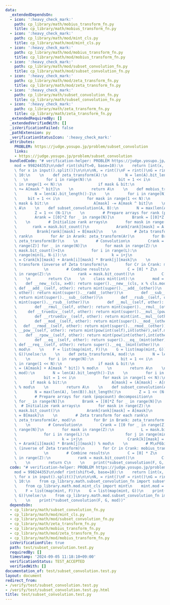 ```yaml
---
data:
  _extendedDependsOn:
  - icon: ':heavy_check_mark:'
    path: cp_library/math/mobius_transform_fn.py
    title: cp_library/math/mobius_transform_fn.py
  - icon: ':heavy_check_mark:'
    path: cp_library/math/mod/mint_cls.py
    title: cp_library/math/mod/mint_cls.py
  - icon: ':heavy_check_mark:'
    path: cp_library/math/mod/mobius_transform_fn.py
    title: cp_library/math/mod/mobius_transform_fn.py
  - icon: ':heavy_check_mark:'
    path: cp_library/math/mod/subset_convolution_fn.py
    title: cp_library/math/mod/subset_convolution_fn.py
  - icon: ':heavy_check_mark:'
    path: cp_library/math/mod/zeta_transform_fn.py
    title: cp_library/math/mod/zeta_transform_fn.py
  - icon: ':heavy_check_mark:'
    path: cp_library/math/subset_convolution_fn.py
    title: cp_library/math/subset_convolution_fn.py
  - icon: ':heavy_check_mark:'
    path: cp_library/math/zeta_transform_fn.py
    title: cp_library/math/zeta_transform_fn.py
  _extendedRequiredBy: []
  _extendedVerifiedWith: []
  _isVerificationFailed: false
  _pathExtension: py
  _verificationStatusIcon: ':heavy_check_mark:'
  attributes:
    PROBLEM: https://judge.yosupo.jp/problem/subset_convolution
    links:
    - https://judge.yosupo.jp/problem/subset_convolution
  bundledCode: "# verification-helper: PROBLEM https://judge.yosupo.jp/problem/subset_convolution\n\
    mod = 998244353\n\ndef rint(shift=0, base=10):\n    return [int(x, base) + shift\
    \ for x in input().split()]\n\n\n\nN, = rint()\nF = rint()\nG = rint()\nif N <\
    \ 10:\n    \n    def zeta_transform(A):\n        N = len(A).bit_length()-1\n \
    \   \n        for i in range(N):\n            bit = 1 << i\n            for mask\
    \ in range(1 << N):\n                if mask & bit:\n                    A[mask]\
    \ += A[mask ^ bit]\n    \n        return A\n    \n    def mobius_transform(A):\n\
    \        N = len(A).bit_length()-1\n    \n        for i in range(N):\n       \
    \     bit = 1 << i\n            for mask in range(1 << N):\n                if\
    \ mask & bit:\n                    A[mask] -= A[mask ^ bit]\n    \n        return\
    \ A\n    \n    def subset_convolution(A, B):\n        N = max(len(A), len(B)).bit_length()\n\
    \        Z = 1 << (N-1)\n    \n        # Prepare arrays for rank (popcount) decomposition\n\
    \        Arank = [[0]*Z for _ in range(N)]\n        Brank = [[0]*Z for _ in range(N)]\n\
    \    \n        # Initialize rank arrays\n        for mask in range(Z):\n     \
    \       rank = mask.bit_count()\n            Arank[rank][mask] = A[mask]\n   \
    \         Brank[rank][mask] = B[mask]\n    \n        # Zeta transform for each\
    \ rank\n        for Ar in Arank: zeta_transform(Ar)\n        for Br in Brank:\
    \ zeta_transform(Br)\n    \n        # Convolution\n        Crank = [[0 for _ in\
    \ range(Z)] for _ in range(N)]\n        for mask in range(Z):\n            L =\
    \ mask.bit_count()+1\n            for i in range(L):\n                for j in\
    \ range(min(L, N-i)):\n                    k = i+j\n                    Crank[k][mask]\
    \ = Crank[k][mask] + Arank[i][mask] * Brank[j][mask]\n    \n        # M\xF6bius\
    \ transform (inverse of Zeta transform)\n        for Cr in Crank: mobius_transform(Cr)\n\
    \            \n        # Combine results\n        C = [0] * Z\n        for mask\
    \ in range(Z):\n            rank = mask.bit_count()\n            C[mask] = Crank[rank][mask]\n\
    \    \n        return C\n    \n    class mint(int):\n        mod = None\n    \
    \    def __new__(cls, x=0): return super().__new__(cls, x % cls.mod)\n       \
    \ def __add__(self, other): return mint(super().__add__(other))\n        def __radd__(self,\
    \ other): return mint(super().__radd__(other))\n        def __sub__(self, other):\
    \ return mint(super().__sub__(other))\n        def __rsub__(self, other): return\
    \ mint(super().__rsub__(other))\n        def __mul__(self, other): return mint(super().__mul__(other))\n\
    \        def __rmul__(self, other): return mint(super().__rmul__(other))\n   \
    \     def __truediv__(self, other): return mint(super().__mul__(pow(int(other),-1,self.mod)))\n\
    \        def __rtruediv__(self, other): return mint(int.__mul__(other,pow(int(self),-1,self.mod)))\n\
    \        def __mod__(self, other): return mint(super().__mod__(other))\n     \
    \   def __rmod__(self, other): return mint(super().__rmod__(other))\n        def\
    \ __pow__(self, other): return mint(pow(int(self),int(other),self.mod))\n    \
    \    def __rpow__(self, other): return mint(pow(int(other),int(other),self.mod))\n\
    \        def __eq__(self, other): return super().__eq__(mint(other))\n       \
    \ def __req__(self, other): return super().__eq__(mint(other))\n    mint.mod =\
    \ mod\n    \n    F = list(map(mint, F))\n    G = list(map(mint, G))\n    print(*subset_convolution(F,\
    \ G))\nelse:\n    \n    def zeta_transform(A, mod):\n        N = len(A).bit_length()-1\n\
    \    \n        for i in range(N):\n            bit = 1 << i\n            for mask\
    \ in range(1 << N):\n                if mask & bit:\n                    A[mask]\
    \ = (A[mask] + A[mask ^ bit]) % mod\n    \n        return A\n    \n    def mobius_transform(A,\
    \ mod):\n        N = len(A).bit_length()-1\n    \n        for i in range(N):\n\
    \            bit = 1 << i\n            for mask in range(1 << N):\n          \
    \      if mask & bit:\n                    A[mask] = (A[mask] - A[mask ^ bit])\
    \ % mod\n    \n        return A\n    \n    def subset_convolution(A, B, mod):\n\
    \        N = max(len(A), len(B)).bit_length()\n        Z = 1 << (N-1)\n    \n\
    \        # Prepare arrays for rank (popcount) decomposition\n        Arank = [[0]*Z\
    \ for _ in range(N)]\n        Brank = [[0]*Z for _ in range(N)]\n    \n      \
    \  # Initialize rank arrays\n        for mask in range(Z):\n            rank =\
    \ mask.bit_count()\n            Arank[rank][mask] = A[mask]\n            Brank[rank][mask]\
    \ = B[mask]\n    \n        # Zeta transform for each rank\n        for Ar in Arank:\
    \ zeta_transform(Ar, mod)\n        for Br in Brank: zeta_transform(Br, mod)\n\
    \    \n        # Convolution\n        Crank = [[0 for _ in range(Z)] for _ in\
    \ range(N)]\n        for mask in range(Z):\n            L = mask.bit_count()+1\n\
    \            for i in range(L):\n                for j in range(min(L, N-i)):\n\
    \                    k = i+j\n                    Crank[k][mask] = (Crank[k][mask]\
    \ + Arank[i][mask] * Brank[j][mask]) % mod\n    \n        # M\xF6bius transform\
    \ (inverse of Zeta transform)\n        for Cr in Crank: mobius_transform(Cr, mod)\n\
    \            \n        # Combine results\n        C = [0] * Z\n        for mask\
    \ in range(Z):\n            rank = mask.bit_count()\n            C[mask] = Crank[rank][mask]\n\
    \    \n        return C\n    \n    print(*subset_convolution(F, G, mod))\n"
  code: "# verification-helper: PROBLEM https://judge.yosupo.jp/problem/subset_convolution\n\
    mod = 998244353\n\ndef rint(shift=0, base=10):\n    return [int(x, base) + shift\
    \ for x in input().split()]\n\n\n\nN, = rint()\nF = rint()\nG = rint()\nif N <\
    \ 10:\n    from cp_library.math.subset_convolution_fn import subset_convolution\n\
    \    from cp_library.math.mod.mint_cls import mint\n    mint.mod = mod\n    \n\
    \    F = list(map(mint, F))\n    G = list(map(mint, G))\n    print(*subset_convolution(F,\
    \ G))\nelse:\n    from cp_library.math.mod.subset_convolution_fn import subset_convolution\n\
    \    \n    print(*subset_convolution(F, G, mod))"
  dependsOn:
  - cp_library/math/subset_convolution_fn.py
  - cp_library/math/mod/mint_cls.py
  - cp_library/math/mod/subset_convolution_fn.py
  - cp_library/math/zeta_transform_fn.py
  - cp_library/math/mobius_transform_fn.py
  - cp_library/math/mod/zeta_transform_fn.py
  - cp_library/math/mod/mobius_transform_fn.py
  isVerificationFile: true
  path: test/subset_convolution.test.py
  requiredBy: []
  timestamp: '2024-09-05 11:18:10+09:00'
  verificationStatus: TEST_ACCEPTED
  verifiedWith: []
documentation_of: test/subset_convolution.test.py
layout: document
redirect_from:
- /verify/test/subset_convolution.test.py
- /verify/test/subset_convolution.test.py.html
title: test/subset_convolution.test.py
---
```

